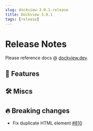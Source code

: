 ```yaml
---
slug: dockview-3.0.1-release
title: Dockview 3.0.1
tags: [release]
---
```


# Release Notes

Please reference docs @ [dockview.dev](https://dockview.dev).

## 🚀 Features

## 🛠 Miscs

## 🔥 Breaking changes

- Fix duplicate HTML element [#810](https://github.com/mathuo/dockview/issues/818)
